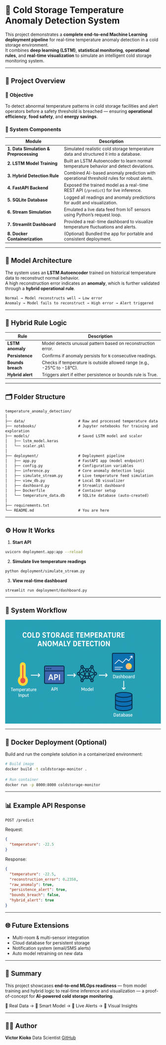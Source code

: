 # 🧊 Cold Storage Temperature Anomaly Detection System

This project demonstrates a **complete end-to-end Machine Learning deployment pipeline** for real-time temperature anomaly detection in a cold storage environment.  
It combines **deep learning (LSTM)**, **statistical monitoring**, **operational rules**, and **real-time visualization** to simulate an intelligent cold storage monitoring system.

---

## 🚀 Project Overview

### 🎯 Objective
To detect abnormal temperature patterns in cold storage facilities and alert operators before a safety threshold is breached — ensuring **operational efficiency**, **food safety**, and **energy savings**.

### 🧩 System Components

| Module | Description |
|--------|--------------|
| **1. Data Simulation & Preprocessing** | Simulated realistic cold storage temperature data and structured it into a database. |
| **2. LSTM Model Training** | Built an LSTM Autoencoder to learn normal temperature behavior and detect deviations. |
| **3. Hybrid Detection Rule** | Combined AI-based anomaly prediction with operational threshold rules for robust alerts. |
| **4. FastAPI Backend** | Exposed the trained model as a real-time REST API (`/predict`) for live inference. |
| **5. SQLite Database** | Logged all readings and anomaly predictions for audit and visualization. |
| **6. Stream Simulation** | Emulated a live data feed from IoT sensors using Python’s request loop. |
| **7. Streamlit Dashboard** | Provided a real-time dashboard to visualize temperature fluctuations and alerts. |
| **8. Docker Containerization** | (Optional) Bundled the app for portable and consistent deployment. |

---

## 🧠 Model Architecture

The system uses an **LSTM Autoencoder** trained on historical temperature data to reconstruct normal behavior.  
A high reconstruction error indicates an **anomaly**, which is further validated through a **hybrid operational rule**.

```
Normal → Model reconstructs well → Low error
Anomaly → Model fails to reconstruct → High error → Alert triggered
```

---

## 🧩 Hybrid Rule Logic

| Rule | Description |
|------|--------------|
| **LSTM anomaly** | Model detects unusual pattern based on reconstruction error. |
| **Persistence** | Confirms if anomaly persists for `N` consecutive readings. |
| **Bounds breach** | Checks if temperature is outside allowed range (e.g., -25°C to -18°C). |
| **Hybrid alert** | Triggers alert if either persistence or bounds rule is True. |

---

## 🗂️ Folder Structure

```text
temperature_anomaly_detection/
│
├── data/                        # Raw and processed temperature data
├── notebooks/                   # Jupyter notebooks for training and exploration
├── models/                      # Saved LSTM model and scaler
│   ├── lstm_model.keras
│   └── scaler.pkl
│
├── deployment/                  # Deployment pipeline
│   ├── app.py                   # FastAPI app (model endpoint)
│   ├── config.py                # Configuration variables
│   ├── inference.py             # Core anomaly detection logic
│   ├── simulate_stream.py       # Live temperature feed simulation
│   ├── view_db.py               # Local DB visualizer
│   ├── dashboard.py             # Streamlit dashboard
│   ├── Dockerfile               # Container setup
│   └── temperature_data.db      # SQLite database (auto-created)
│
├── requirements.txt
└── README.md                    # You are here
```

---

## ⚙️ How It Works

1. **Start API**

```bash
uvicorn deployment.app:app --reload
```

2. **Simulate live temperature readings**

```bash
python deployment/simulate_stream.py
```

3. **View real-time dashboard**

```bash
streamlit run deployment/dashboard.py
```

---

## 🧭 System Workflow

![Project Banner Placeholder](visuals/project_banner.png)

---

## 🐳 Docker Deployment (Optional)

Build and run the complete solution in a containerized environment:

```bash
# Build image
docker build -t coldstorage-monitor .

# Run container
docker run -p 8000:8000 coldstorage-monitor
```

---

## 📊 Example API Response

`POST /predict`

Request:

```json
{
  "temperature": -22.5
}
```

Response:

```json
{
  "temperature": -22.5,
  "reconstruction_error": 0.2358,
  "raw_anomaly": true,
  "persistence_alert": true,
  "bounds_breach": false,
  "hybrid_alert": true
}
```

---

## 🌐 Future Extensions

* Multi-room & multi-sensor integration
* Cloud database for persistent storage
* Notification system (email/SMS alerts)
* Auto model retraining on new data

---

## 🏁 Summary

This project showcases **end-to-end MLOps readiness** — from model training and hybrid logic to real-time inference and visualization —
a proof-of-concept for **AI-powered cold storage monitoring**.

🔹 Real Data → 🔹 Smart Model → 🔹 Live Alerts → 🔹 Visual Insights

---

## 👨‍💻 Author

**Victor Kioko**
Data Scientist
[GitHub](https://github.com/Victorkiosh)